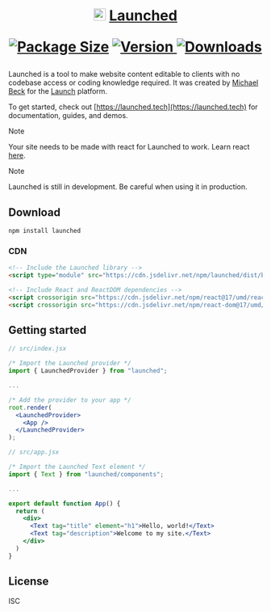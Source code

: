 <h1 align="center">
  <img width="24" height="24" src="./demo/public/favicon.svg" />
  <a href="https://launched.tech">Launched</a>
  <p align="center">
    <a href="https://npmjs.com/package/launched" title="Package Size"><img src="https://img.shields.io/bundlephobia/minzip/launched" alt="Package Size"></a>
    <a href="https://npmjs.com/package/launched" title="Version"><img src="https://img.shields.io/npm/v/launched.svg" alt="Version"/a>
    <a href="https://npmjs.com/package/launched" title="Downloads"><img src="https://img.shields.io/npm/dm/launched.svg" alt="Downloads"></a>
  </p> 
</h1>

Launched is a tool to make website content editable to clients with no codebase access or coding knowledge required. It was created by [Michael Beck](https://linkedin.com/in/michaelbeck0) for the [Launch](https://launchsite.tech) platform.

To get started, check out [https://launched.tech](https://launched.tech) for documentation, guides, and demos.

> [!NOTE]
> Your site needs to be made with react for Launched to work. Learn react [here](https://react.dev).

> [!NOTE]
> Launched is still in development. Be careful when using it in production.

## Download

```shell
npm install launched
```

### CDN

```html
<!-- Include the Launched library -->
<script type="module" src="https://cdn.jsdelivr.net/npm/launched/dist/bundle.js"></script>

<!-- Include React and ReactDOM dependencies -->
<script crossorigin src="https://cdn.jsdelivr.net/npm/react@17/umd/react.production.min.js"></script>
<script crossorigin src="https://cdn.jsdelivr.net/npm/react-dom@17/umd/react-dom.production.min.js"></script>
```

## Getting started

```jsx
// src/index.jsx

/* Import the Launched provider */
import { LaunchedProvider } from "launched";

...

/* Add the provider to your app */
root.render(
  <LaunchedProvider>
    <App />
  </LaunchedProvider>
);
```

```jsx
// src/app.jsx

/* Import the Launched Text element */
import { Text } from "launched/components";

...

export default function App() {
  return (
    <div>
      <Text tag="title" element="h1">Hello, world!</Text>
      <Text tag="description">Welcome to my site.</Text>
    </div>
  )
}
```

<!--
## Community

Get help or stay up to date.

- [Contribute](/CONTRIBUTING.md) on [issues](https://github.com/launchsite-tech/launched/issues)
- Ask questions on [discussions](https://github.com/launchsite-tech/launched/discussions)
-->

## License

ISC
